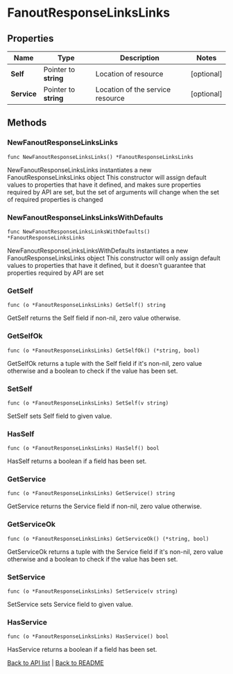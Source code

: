 # FanoutResponseLinksLinks

## Properties

Name | Type | Description | Notes
------------ | ------------- | ------------- | -------------
**Self** | Pointer to **string** | Location of resource | [optional] 
**Service** | Pointer to **string** | Location of the service resource | [optional] 

## Methods

### NewFanoutResponseLinksLinks

`func NewFanoutResponseLinksLinks() *FanoutResponseLinksLinks`

NewFanoutResponseLinksLinks instantiates a new FanoutResponseLinksLinks object
This constructor will assign default values to properties that have it defined,
and makes sure properties required by API are set, but the set of arguments
will change when the set of required properties is changed

### NewFanoutResponseLinksLinksWithDefaults

`func NewFanoutResponseLinksLinksWithDefaults() *FanoutResponseLinksLinks`

NewFanoutResponseLinksLinksWithDefaults instantiates a new FanoutResponseLinksLinks object
This constructor will only assign default values to properties that have it defined,
but it doesn't guarantee that properties required by API are set

### GetSelf

`func (o *FanoutResponseLinksLinks) GetSelf() string`

GetSelf returns the Self field if non-nil, zero value otherwise.

### GetSelfOk

`func (o *FanoutResponseLinksLinks) GetSelfOk() (*string, bool)`

GetSelfOk returns a tuple with the Self field if it's non-nil, zero value otherwise
and a boolean to check if the value has been set.

### SetSelf

`func (o *FanoutResponseLinksLinks) SetSelf(v string)`

SetSelf sets Self field to given value.

### HasSelf

`func (o *FanoutResponseLinksLinks) HasSelf() bool`

HasSelf returns a boolean if a field has been set.

### GetService

`func (o *FanoutResponseLinksLinks) GetService() string`

GetService returns the Service field if non-nil, zero value otherwise.

### GetServiceOk

`func (o *FanoutResponseLinksLinks) GetServiceOk() (*string, bool)`

GetServiceOk returns a tuple with the Service field if it's non-nil, zero value otherwise
and a boolean to check if the value has been set.

### SetService

`func (o *FanoutResponseLinksLinks) SetService(v string)`

SetService sets Service field to given value.

### HasService

`func (o *FanoutResponseLinksLinks) HasService() bool`

HasService returns a boolean if a field has been set.


[Back to API list](../README.md#documentation-for-api-endpoints) | [Back to README](../README.md)


